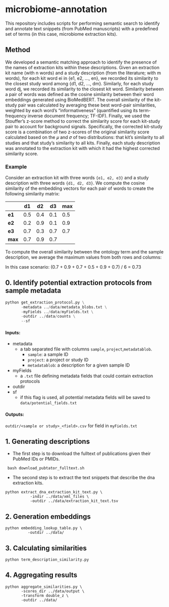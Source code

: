 # microbiome-annotation
This repository includes scripts for performing semantic search to identify and annotate text snippets (from PubMed manuscripts) with a predefined set of terms (in this case, microbiome extraction kits).

## Method
We developed a semantic matching approach to identify the presence of the names of extraction kits within these descriptions. Given an extraction kit name (with n words) and a study description (from the literature; with m words), for each kit word ei in {e1, e2, ..., en}, we recorded its similarity to the closest study word among {d1, d2, ..., dm}. Similarly, for each study word dj, we recorded its similarity to the closest kit word. Similarity between a pair of words was defined as the cosine similarity between their word embeddings generated using BioMedBERT. The overall similarity of the kit-study pair was calculated by averaging these best word-pair similarities, weighted by each word’s “informativeness” (quantified using its term-frequency inverse document frequency; TF-IDF).  Finally, we used the Stouffer’s z-score method to correct the similarity score for each kit-study pair to account for background signals. Specifically, the corrected kit-study score is a combination of two z-scores of the original similarity score calculated based on the 𝜇 and 𝜎 of two distributions: that kit’s similarity to all studies and that study’s similarity to all kits. Finally, each study description was annotated to the extraction kit with which it had the highest corrected similarity score.
### Example
Consider an extraction kit with three words `{e1, e2, e3}` and a study description with three words `{d1, d2, d3}`. We compute the cosine similarity of the embedding vectors for each pair of words to create the following similarity matrix:

|       | **d1** | **d2** | **d3** | **max** |
|-------|--------|--------|--------|---------|
| **e1** | 0.5    | 0.4    | 0.1    | 0.5     |
| **e2** | 0.2    | 0.9    | 0.1    | 0.9     |
| **e3** | 0.7    | 0.3    | 0.7    | 0.7     |
| **max**| 0.7    | 0.9    | 0.7    |         |

To compute the overall similarity between the ontology term and the sample description, we average the maximum values from both rows and columns:

In this case scenario:
(0.7 + 0.9 + 0.7 + 0.5 + 0.9 + 0.7) / 6 = 0.73



## 0. Identify potential extraction protocols from sample metadata

```python
python get_extraction_protocol.py \
       -metadata ../data/metadata_blobs.txt \
       -myFields ../data/myFields.txt \
       -outdir ../data/counts \
       --sf
```

#### Inputs:
- metadata
  - a tab separated file with columns `sample`, `project`,`metadatablob`.
    - `sample`: a sample ID
    - `project`: a project or study ID
    - `metadatablob`: a description for a given sample ID
- myFields
  - a `.txt` file defining metadata fields that could contain extraction protocols
- outdir
- sf
  - if this flag is used, all potential metadata fields will be saved to `data/potential_fields.txt`

#### Outputs:
`outdir/<sample or study>_<field>.csv` for field in `myFields.txt`

## 1. Generating descriptions
- The first step is to download the fulltext of publications given their PubMed IDs or PMIDs.

``` bash download_pubtator_fulltext.sh```
- The second step is to extract the text snippets that describe the dna extraction kits.

```
python extract_dna_extraction_kit_text.py \
           -indir ../data/xml_files \
           -outdir ../data/extraction_kit_text.tsv
```

## 2. Generation embeddings
```
python embedding_lookup_table.py \
          -outdir ../data/
```

## 3. Calculating similarities

```python term_description_similarity.py```

## 4. Aggregating results
```
python aggregate_similarities.py \
       -scores_dir ../data/output \
       -transform double_z \
       -outdir ../data/
```

